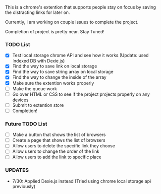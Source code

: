 This is a chrome's extention that supports people stay on focus by saving the distracting links for later on.

Currently, I am working on couple issues to complete the project.

Completion of project is pretty near. Stay Tuned!

### TODO List

- [x] Test local storage chrome API and see how it works (Update: used Indexed DB with Dexie.js)
- [x] Find the way to save link on local storage
- [x] Find the way to save string array on local storage
- [x] Find the way to change the inside of the array
- [x] Make sure the extention works properly
- [ ] Make the queue work
- [ ] Go over HTML or CSS to see if the project projects properly on any devices
- [ ] Submit to extention store
- [ ] Completion!
### Future TODO List
- [ ] Make a button that shows the list of browsers
- [ ] Create a page that shows the list of browsers
- [ ] Allow users to delete the specific link they choose
- [ ] Allow users to change the order of the link
- [ ] Allow users to add the link to specific place

### UPDATES
- 7/30: Applied Dexie.js instead (Tried using chrome local storage api previously)